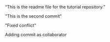 “This is the readme file for the tutorial 
repository.”

"This is the second commit"

"Fixed conflict"

Adding commit as collaborator



